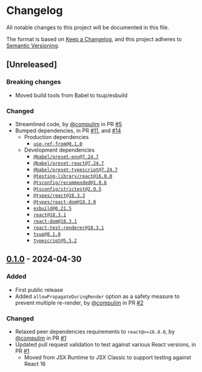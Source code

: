 # Changelog

All notable changes to this project will be documented in this file.

The format is based on [Keep a Changelog](https://keepachangelog.com/en/1.0.0/),
and this project adheres to [Semantic Versioning](https://semver.org/spec/v2.0.0.html).

## [Unreleased]

### Breaking changes

- Moved build tools from Babel to tsup/esbuild

### Changed

- Streamlined code, by [@compulim](https://github.com/compulim) in PR [#5](https://github.com/compulim/use-propagate/pull/5)
- Bumped dependencies, in PR [#11](https://github.com/compulim/use-propagate/pull/11), and [#14](https://github.com/compulim/use-propagate/pull/14)
   - Production dependencies
      - [`use-ref-from@0.1.0`](https://npmjs.com/package/use-ref-from/v/0.1.0)
   - Development dependencies
      - [`@babel/preset-env@7.24.7`](https://npmjs.com/package/@babel/preset-env/v/7.24.7)
      - [`@babel/preset-react@7.24.7`](https://npmjs.com/package/@babel/preset-react/v/7.24.7)
      - [`@babel/preset-typescript@7.24.7`](https://npmjs.com/package/@babel/preset-typescript/v/7.24.7)
      - [`@testing-library/react@16.0.0`](https://npmjs.com/package/@testing-library/react/v/16.0.0)
      - [`@tsconfig/recommended@1.0.6`](https://npmjs.com/package/@tsconfig/recommended/v/1.0.6)
      - [`@tsconfig/strictest@2.0.5`](https://npmjs.com/package/@tsconfig/strictest/v/2.0.5)
      - [`@types/react@18.3.3`](https://npmjs.com/package/@types/react/v/18.3.3)
      - [`@types/react-dom@18.3.0`](https://npmjs.com/package/@types/react-dom/v/18.3.0)
      - [`esbuild@0.21.5`](https://npmjs.com/package/esbuild/v/0.21.5)
      - [`react@18.3.1`](https://npmjs.com/package/react/v/18.3.1)
      - [`react-dom@18.3.1`](https://npmjs.com/package/react-dom/v/18.3.1)
      - [`react-test-renderer@18.3.1`](https://npmjs.com/package/react-test-renderer/v/18.3.1)
      - [`tsup@8.1.0`](https://npmjs.com/package/tsup/v/8.1.0)
      - [`typescript@5.5.2`](https://npmjs.com/package/typescript/v/5.5.2)

## [0.1.0] - 2024-04-30

### Added

- First public release
- Added `allowPropagateDuringRender` option as a safety measure to prevent multiple re-render, by [@compulim](https://github.com/compulim) in PR [#2](https://github.com/compulim/use-propagate/pull/2)

### Changed

- Relaxed peer dependencies requirements to `react@>=16.8.0`, by [@compulim](https://github.com/compulim) in PR [#1](https://github.com/compulim/use-propagate/pull/1)
- Updated pull request validation to test against various React versions, in PR [#1](https://github.com/compulim/use-propagate/pull/1)
   - Moved from JSX Runtime to JSX Classic to support testing against React 16

[0.1.0]: https://github.com/compulim/use-propagate/releases/tag/v0.1.0
